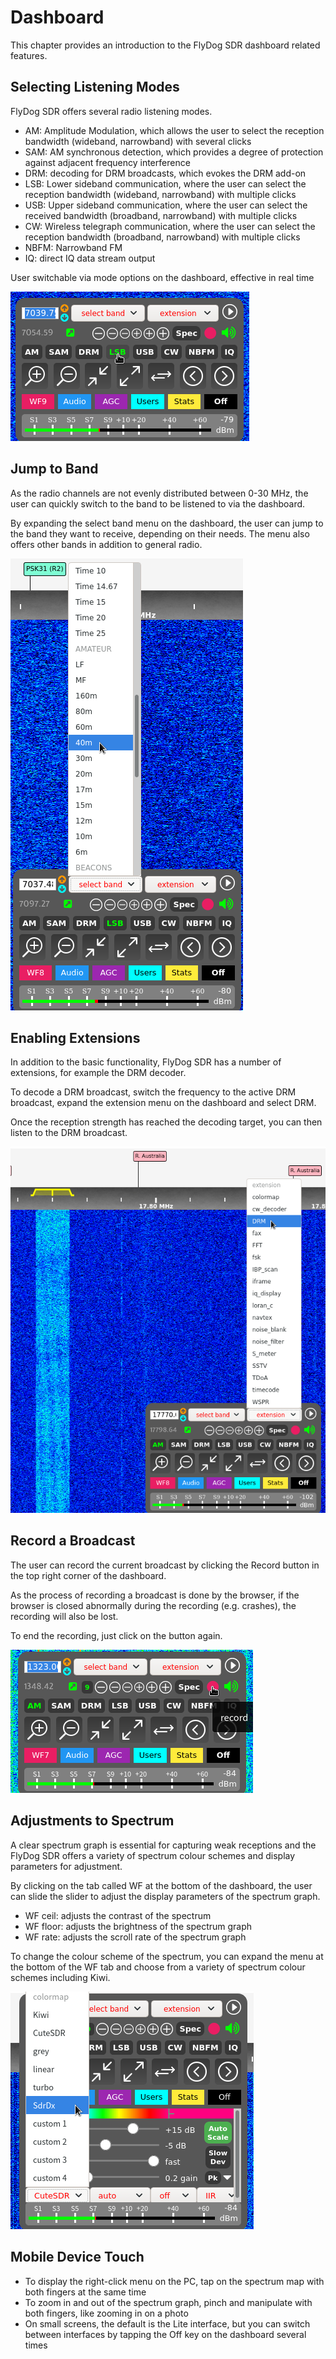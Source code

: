 # Dashboard

This chapter provides an introduction to the FlyDog SDR dashboard related features.

## Selecting Listening Modes

FlyDog SDR offers several radio listening modes.

 - AM: Amplitude Modulation, which allows the user to select the reception bandwidth (wideband, narrowband) with several clicks
 - SAM: AM synchronous detection, which provides a degree of protection against adjacent frequency interference
 - DRM: decoding for DRM broadcasts, which evokes the DRM add-on
 - LSB: Lower sideband communication, where the user can select the reception bandwidth (wideband, narrowband) with multiple clicks
 - USB: Upper sideband communication, where the user can select the received bandwidth (broadband, narrowband) with multiple clicks
 - CW: Wireless telegraph communication, where the user can select the reception bandwidth (broadband, narrowband) with multiple clicks
 - NBFM: Narrowband FM
 - IQ: direct IQ data stream output

User switchable via mode options on the dashboard, effective in real time

![Mode](/manual/dashboard_1.png "Mode")

## Jump to Band

As the radio channels are not evenly distributed between 0-30 MHz, the user can quickly switch to the band to be listened to via the dashboard.

By expanding the select band menu on the dashboard, the user can jump to the band they want to receive, depending on their needs. The menu also offers other bands in addition to general radio.

![Band](/manual/dashboard_2.png "Band")

## Enabling Extensions

In addition to the basic functionality, FlyDog SDR has a number of extensions, for example the DRM decoder.

To decode a DRM broadcast, switch the frequency to the active DRM broadcast, expand the extension menu on the dashboard and select DRM.

Once the reception strength has reached the decoding target, you can then listen to the DRM broadcast.

![Extension](/manual/dashboard_3.png "Extension")

## Record a Broadcast

The user can record the current broadcast by clicking the Record button in the top right corner of the dashboard.

As the process of recording a broadcast is done by the browser, if the browser is closed abnormally during the recording (e.g. crashes), the recording will also be lost.

To end the recording, just click on the button again.

![Record](/manual/dashboard_4.png "Record")

## Adjustments to Spectrum

A clear spectrum graph is essential for capturing weak receptions and the FlyDog SDR offers a variety of spectrum colour schemes and display parameters for adjustment.

By clicking on the tab called WF at the bottom of the dashboard, the user can slide the slider to adjust the display parameters of the spectrum graph.

 - WF ceil: adjusts the contrast of the spectrum
 - WF floor: adjusts the brightness of the spectrum graph
 - WF rate: adjusts the scroll rate of the spectrum graph

To change the colour scheme of the spectrum, you can expand the menu at the bottom of the WF tab and choose from a variety of spectrum colour schemes including Kiwi.

![Waterfall](/manual/dashboard_5.png "Waterfall")

## Mobile Device Touch

 - To display the right-click menu on the PC, tap on the spectrum map with both fingers at the same time
 - To zoom in and out of the spectrum graph, pinch and manipulate with both fingers, like zooming in on a photo
 - On small screens, the default is the Lite interface, but you can switch between interfaces by tapping the Off key on the dashboard several times
